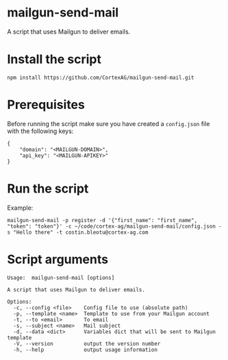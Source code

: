 # mailgun-send-mail

A script that uses Mailgun to deliver emails.


# Install the script
```
npm install https://github.com/CortexAG/mailgun-send-mail.git
```

# Prerequisites

Before running the script make sure you have created a `config.json` file with the following keys:
```
{
    "domain": "<MAILGUN-DOMAIN>",
    "api_key": "<MAILGUN-APIKEY>"
}
```

# Run the script
Example:
```
mailgun-send-mail -p register -d '{"first_name": "first_name", "token": "token"}' -c ~/code/cortex-ag/mailgun-send-mail/config.json -s "Hello there" -t costin.bleotu@cortex-ag.com
```

# Script arguments
```
Usage:  mailgun-send-mail [options]

A script that uses Mailgun to deliver emails.

Options:
  -c, --config <file>    Config file to use (absolute path)
  -p, --template <name>  Template to use from your Mailgun account
  -t, --to <email>       To email
  -s, --subject <name>   Mail subject
  -d, --data <dict>      Variables dict that will be sent to Mailgun template
  -V, --version          output the version number
  -h, --help             output usage information
```